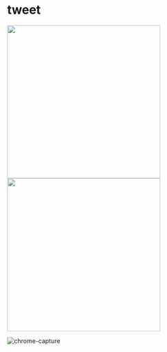 
# tweet 

<img width="356" src="https://user-images.githubusercontent.com/26485327/76154257-2074ff00-6114-11ea-8637-581932249440.png">
<img width="356" src="https://user-images.githubusercontent.com/26485327/82724140-e1b41580-9d0e-11ea-8a00-3ebd2e20ca13.png">


![chrome-capture](https://user-images.githubusercontent.com/26485327/82724107-b29da400-9d0e-11ea-9b3b-9a48d48b9731.gif)

